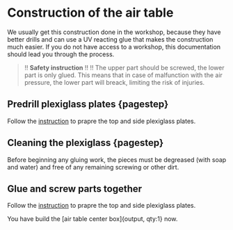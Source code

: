 # Construction of the air table

We usually get this construction done in the workshop, because they have better drills and can use a UV reacting glue that makes the construction much easier. If you do not have access to a workshop, this documentation should lead you through the process.


>!! **Safety instruction**
>!!
>!! The upper part should be screwed, the lower part is only glued. This means that in case of malfunction with the air pressure, the lower part will breack, limiting the risk of injuries.


## Predrill plexiglass plates {pagestep}

Follow the [instruction](predrill.md) to prapre the top and side plexiglass plates.

## Cleaning the plexiglass {pagestep}

Before beginning any gluing work, the pieces must be degreased (with soap and water) and free of any remaining screwing or other dirt.

## Glue and screw parts together

Follow the [instruction](glue.md) to prapre the top and side plexiglass plates.

You have build the [air table center box]{output, qty:1} now.
